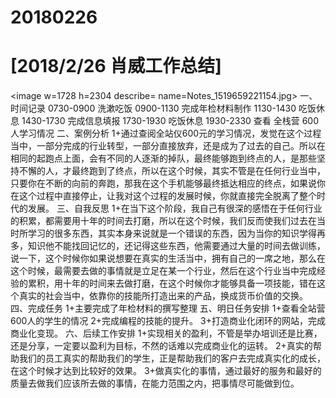 # 20180226

# [2018/2/26 肖威工作总结]
<image w=1728 h=2304 describe= name=Notes_1519659221154.jpg>
一、时间记录
0730-0900 洗漱吃饭
0900-1130 完成年检材料制作
1130-1430 吃饭休息
1430-1730 完成信息填报
1730-1930 吃饭休息
1930-2330 查看 全栈营 600人学习情况
二、案例分析
1+通过查阅全站仪600元的学习情况，发觉在这个过程当中，一部分完成的行业转型，一部分直接放弃，还是成为了过去的自己。所以在相同的起跑点上面，会有不同的人逐渐的掉队，最终能够跑到终点的人，是那些坚持不懈的人，才最终跑到了终点，所以在这个时候，其实不管是在任何行业当中，只要你在不断的向前的奔跑，那我在这个手机能够最终抵达相应的终点，如果说你在这个过程中直接停止，让我对这个过程的发展时候，你就直接完全脱离了整个时代的发展。
三、自我反思
1+在当下这个阶段，我自己有很深的感悟在于任何行业的积累，都需要用十年的时间去打磨，所以在这个时候，我们反而使我们过去在当时所学习的很多东西，其实本身来说就是一个错误的东西，因为当你的知识学得再多，知识他不能找回记忆的，还记得这些东西，他需要通过大量的时间去做训练，说一下，这个时候你如果说想要在真实的生活当中，拥有自己的一席之地，那么在这个时候，最需要去做的事情就是立足在某一个行业，然后在这个行业当中完成经验的累积，用十年的时间来去做打磨，在这个时候你才能够具备一项技能，错在这个真实的社会当中，依靠你的技能所打造出来的产品，换成货币价值的交换。
四、完成任务
1+主要完成了年检材料的撰写整理
五、明日任务安排
1+查看全站营600人的学生的情况
2+完成编程的技能的提升。
3+打造商业化闭环的网站，完成商业化变现。
六、后续工作安排
1+实现相关的盈利，不管是举办培训还是比赛，还是分享，一定要以盈利为目标，不然的话难以完成商业化的运转。
2+真实的帮助我们的员工真实的帮助我们的学生，正是帮助我们的客户去完成真实化的成长，在这个时候才达到比较好的效果。
3+做真实化的事情，通过最好的服务和最好的质量去做我们应该所去做的事情，在能力范围之内，把事情尽可能做到位。
